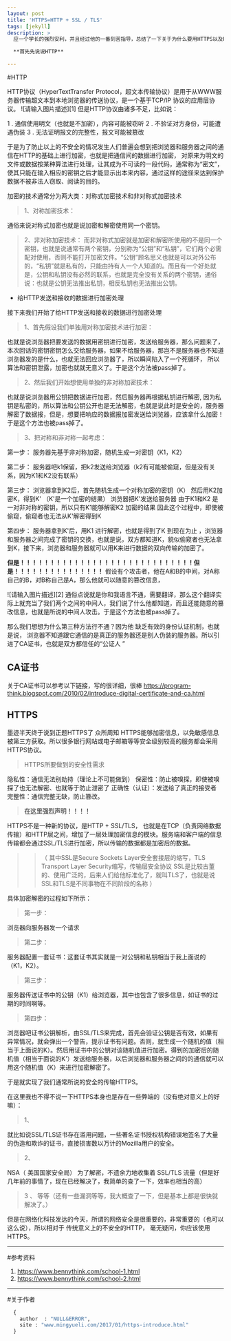 ```yaml
---
layout: post
title: 'HTTPS=HTTP + SSL / TLS'
tags: [jekyll]
description: >
  应一个学长的强烈安利，并且经过他的一番刻苦指导，总结了一下关于为什么要用HTTPS以及HTTPS是如何实现的知识

  **首先先说说HTTP**

---
```



<!--more-->

#HTTP

HTTP协议（HyperTextTransfer Protocol，超文本传输协议）是用于从WWW服务器传输超文本到本地浏览器的传送协议，是一个基于TCP/IP 协议的应用层协议。
![请输入图片描述][1]
但是HTTP协议由诸多不足，比如说：

1 . 通信使用明文（也就是不加密），内容可能被窃听
2 . 不验证对方身份，可能遭遇伪装
3 . 无法证明报文的完整性，报文可能被篡改

于是为了防止以上的不安全的情况发生人们普遍会想到把浏览器和服务器之间的通信在HTTP的基础上进行加密，也就是把通信间的数据进行加密， 对原来为明文的文件或数据按某种算法进行处理，让其成为不可读的一段代码，通常称为“密文”，使其只能在输入相应的密钥之后才能显示出本来内容，通过这样的途径来达到保护数据不被非法人窃取、阅读的目的。

加密的技术通常分为两大类：对称式加密技术和非对称式加密技术

> 1、对称加密技术：

通俗来说对称式加密也就是说加密和解密使用同一个密钥。

> 2、非对称加密技术：
而非对称式加密就是加密和解密所使用的不是同一个密钥，也就是说通常有两个密钥，分别称为“公钥”和“私钥”，它们两个必需配对使用，否则不能打开加密文件。“公钥”顾名思义也就是可以对外公布的，“私钥”就是私有的，只能由持有人一个人知道的。而且有一个好处就是，公钥和私钥没有必然的联系，也就是完全没有关系的两个密钥，通俗说：也就是公钥无法推出私钥，相反私钥也无法推出公钥。

 - 给HTTP发送和接收的数据进行加密处理

接下来我们开始了给HTTP发送和接收的数据进行加密处理

> 1、首先假设我们单独用对称加密技术进行加密：

也就是说浏览器把要发送的数据用密钥进行加密，发送给服务器，那么问题来了，本次回话的密钥密钥怎么交给服务器，如果不给服务器，那岂不是服务器也不知道浏览器发的是什么，也就无法回应浏览器了，所以瞬间陷入了一个死循环， 所以算法和密钥泄露，加密也就就无意义了。于是这个方法被pass掉了。

> 2、然后我们开始想使用单独的非对称加密技术：

也就是说浏览器用公钥把数据进行加密，然后服务器再根据私钥进行解密, 因为私钥是私密的，所以算法和公钥公开也是无法解密，也就是说此时是安全的，服务器解密了数据报，但是，想要把响应的数据报加密发送给浏览器，应该拿什么加密！于是这个方法也被pass掉了。

> 3、把对称和非对称一起考虑：

第一步：
服务器先基于非对称加密，随机生成一对密钥（K1，K2）

第二步：
服务器吧k1保留，把k2发送给浏览器（k2有可能被偷窥，但是没有关系，因为K1和K2没有联系）

第三步：
浏览器拿到K2后，首先随机生成一个对称加密的密钥（K）
然后用K2加密K，得到K' （K'是一个加密的结果）
浏览器把K'发送给服务器
由于K1和K2 是一对非对称的密钥，所以只有K1能够解密K2 加密的结果
因此这个过程中，即使被偷窥，偷窥者也无法从K'解密得到K

第四步：
服务器拿到K'后，用K1 进行解密，也就是得到了K 
到现在为止 ，浏览器和服务器之间完成了密钥的交换，也就是说，双方都知道K，貌似偷窥者也无法拿到K，接下来，浏览器和服务器就可以用K来进行数据的双向传输的加密了。

**但是！！！！！！！！！！！！！！！！！！！！！！！！！！！！！但是！！！！！！！！！！！！！！！**
假设有个攻击者，他在A和B的中间，对A称自己的B，对B称自己是A，那么他就可以随意的篡改信息，

![请输入图片描述][2]
通俗点说就是你和我语言不通，需要翻译，那么这个翻译实际上就充当了我们两个之间的中间人，我们说了什么他都知道，而且还能随意的篡改信息，也就是所说的中间人攻击。于是这个方法也被pass掉了。

那么我们想想为什么第三种方法行不通？因为他 缺乏有效的身份认证机制，也就是说， 浏览器不知道跟它通信的是真正的服务器还是别人伪装的服务器。所以引进了CA证书，也就是双方都信任的“公证人 ”

**CA证书**
----

关于CA证书可以参考以下链接，写的很详细，很棒
https://program-think.blogspot.com/2010/02/introduce-digital-certificate-and-ca.html


**HTTPS**
-----

墨迹半天终于说到正题HTTPS了
众所周知 HTTPS能够加密信息，以免敏感信息被第三方获取。所以很多银行网站或电子邮箱等等安全级别较高的服务都会采用HTTPS协议。

> HTTPS所要做到的安全性需求

隐私性：通信无法别劫持（理论上不可能做到）
保密性：防止被嗅探，即使被嗅探了也无法解密、也就等于防止泄密了
正确性（认证）：发送给了真正的接受者
完整性：通信完整无缺，防止篡改。

> **在这里强烈声明！！！！**

HTTPS不是一种新的协议，是HTTP + SSL/TLS， 也就是在TCP（负责网络数据传输）和HTTP层之间，增加了一层处理加密信息的模块。服务端和客户端的信息传输都会通过SSL/TLS进行加密，所以传输的数据都是加密后的数据。

>>（
>>其中SSL是Secure Sockets Layer安全套接层的缩写，TLS  Transport Layer Security缩写，传输层安全协议
>> SSL是比较古董的、使用广泛的，后来人们给他标准化了，就叫TLS了，也就是说SSL和TLS是不同事物在不同阶段的名称
>> ）

具体加密解密的过程如下所示：

> 第一步：

浏览器向服务器发一个请求

> 第二步：

服务器配置一套证书：这套证书其实就是一对公钥和私钥相当于我上面说的（K1，K2）。

> 第三步：

服务器传送证书中的公钥（K1）给浏览器，其中也包含了很多信息，如证书的过期的时间啊等。

> 第四步：

浏览器吧证书公钥解析，由SSL/TLS来完成，首先会验证公钥是否有效，如果有异常情况，就会弹出一个警告，提示证书有问题。否则，就生成一个随机的值（相当于上面说的K）。然后用证书中的公钥对该随机值进行加密。得到的加密后的随机值（相当于面说的K'）发送给服务器，以后浏览器和服务器之间的的通信就可以用这个随机值（K）来进行加密解密了。

于是就实现了我们通常所说的安全的传输HTTPS。

在这里我也不得不说一下HTTPS本身也是存在一些弊端的（没有绝对意义上的好嘛）：

> 1、

就比如说SSL/TLS证书存在滥用问题，一些著名证书授权机构错误地签名了大量的伪造和欺诈的证书，直接损害数以万计的Mozilla用户的安全。

> 2、

NSA（ 美国国家安全局） 为了解密，不遗余力地收集着 SSL/TLS 流量（但是好几年前的事情了，现在已经解决了，我简单的查了一下，效率也相当的高）

>3 、
等等（还有一些漏洞等等，我大概查了一下，但是基本上都是很快就解决了。）


但是在网络化科技发达的今天，所谓的网络安全是很重要的，非常重要的（也可以这么说），所以相对于 传统意义上的不安全的HTTP， 毫无疑问，你应该使用HTTPS。

----------

#参考资料


1. https://www.bennythink.com/school-1.html
2. https://www.bennythink.com/school-2.html


----------


#关于作者

```python
  {
    author  : "NULL&ERROR",
    site : "www.mingyueli.com/2017/01/https-introduce.html"
  }
```

